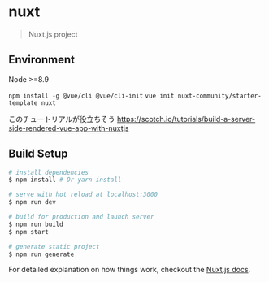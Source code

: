# nuxt

> Nuxt.js project

## Environment

Node >=8.9

`npm install -g @vue/cli @vue/cli-init`
`vue init nuxt-community/starter-template nuxt`

このチュートリアルが役立ちそう
https://scotch.io/tutorials/build-a-server-side-rendered-vue-app-with-nuxtjs

## Build Setup

``` bash
# install dependencies
$ npm install # Or yarn install

# serve with hot reload at localhost:3000
$ npm run dev

# build for production and launch server
$ npm run build
$ npm start

# generate static project
$ npm run generate
```

For detailed explanation on how things work, checkout the [Nuxt.js docs](https://github.com/nuxt/nuxt.js).

